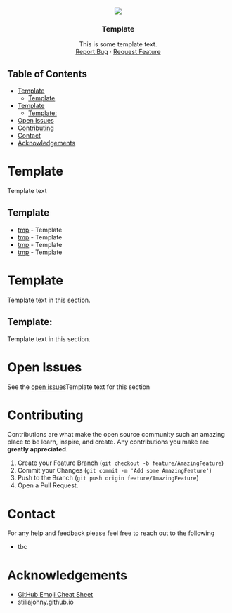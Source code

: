 <!-- PROJECT LOGO -->
<br />
<p align="center">
  <a href="">
    <img src="tbc">
  </a>

  <h3 align="center">Template</h3>

  <p align="center">
    This is some template text.
    <br />
    <a href="Needs to be added">Report Bug</a>
    ·
    <a href="needs to be added">Request Feature</a>
  </p>
</p>

<!-- TABLE OF CONTENTS -->

## Table of Contents

- [Template](#template)
  - [Template](#template-1)
- [Template](#template-2)
  - [Template:](#template-3)
- [Open Issues](#open-issues)
- [Contributing](#contributing)
- [Contact](#contact)
- [Acknowledgements](#acknowledgements)

<!-- ABOUT THE PROJECT -->

# Template
Template text

## Template

- <a href="tbc">tmp</a> - Template
- <a href="tbc">tmp</a> - Template
- <a href="tbc">tmp</a> - Template
- <a href="tbc">tmp</a> - Template

# Template
Template text in this section.

## Template:
Template text in this section.


# Open Issues

See the [open issues](tbc)Template text for this section

# Contributing

Contributions are what make the open source community such an amazing place to be learn, inspire, and create. Any contributions you make are **greatly appreciated**.


1. Create your Feature Branch (`git checkout -b feature/AmazingFeature`)
2. Commit your Changes (`git commit -m 'Add some AmazingFeature'`)
3. Push to the Branch (`git push origin feature/AmazingFeature`)
4. Open a Pull Request.


# Contact

For any help and feedback please feel free to reach out to the following

* tbc

<!-- ACKNOWLEDGEMENTS -->

# Acknowledgements

- [GitHub Emoji Cheat Sheet](https://www.webpagefx.com/tools/emoji-cheat-sheet)
- stiliajohny.github.io
